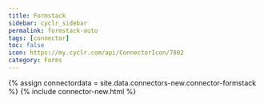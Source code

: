 ```yaml
---
title: Formstack
sidebar: cyclr_sidebar
permalink: formstack-auto
tags: [connector]
toc: false
icon: https://my.cyclr.com/api/ConnectorIcon/7802
category: Forms
---
```

{% assign connectordata = site.data.connectors-new.connector-formstack %}
{% include connector-new.html %}	